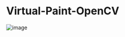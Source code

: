 # Virtual-Paint-OpenCV
![image](https://github.com/RushirajChaudhari/Virtual-Paint-OpenCV/assets/121963927/1b522f13-2a2d-41da-ae5c-031d39ddd518)

